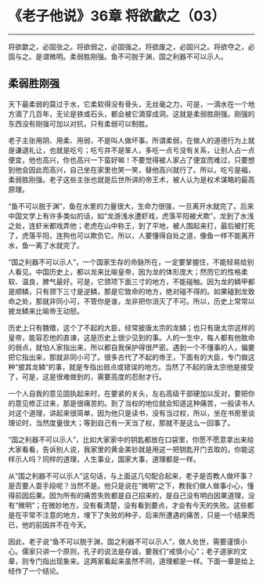 # 《老子他说》36章 将欲歙之（03）

------

将欲歙之，必固张之。将欲弱之，必固强之。将欲废之，必固兴之。将欲夺之，必固与之。是谓微明。柔弱胜刚强。鱼不可脱于渊，国之利器不可以示人。

## 柔弱胜刚强

天下最柔弱的莫过于水，它柔软得没有骨头，无丝毫之力，可是，一滴水在一个地方滴了几百年，无论是铁或石头，都会被它滴穿成洞。这就是柔弱胜刚强。刚强的东西没有刚强可加以对抗，只有柔弱可以制胜。

老子主张用阴、用柔、用弱，不是叫人做坏事。所谓柔弱，在做人的道德行为上就是谦退礼让，也就是吃亏；吃亏并不是笨人，多吃一点亏没有关系，让别人占一点便宜，他也高兴，你也高兴一下蛮好嘛！不要觉得被人家占了便宜而难过，只要想到他会因此而高兴，自己坐在家里也笑一笑，替他高兴就行了。所以，吃亏是福，柔弱胜刚强。老子这些主张也就是后世所讲的帝王术，被人认为是权术谋略的最高原理。

“鱼不可以脱于渊”，鱼在水里的力量很大，生命力很强，一旦离开水就完了。后来中国文学上有许多类似的话，如“龙游浅水遭虾戏，虎落平阳被犬欺”，龙到了水浅之处，连虾米都戏弄他；老虎在山中称王，到了平地，被人围起来打，最后被打死了，虎落平阳，连狗也可以欺负它。所以，人要懂得自处之道，像鱼一样不能离开水，鱼一离了水就完了。

“国之利器不可以示人”，一个国家生存的命脉所在，一定要掌握住，不能轻易给别人看见。中国历史上，都以龙来比喻皇帝，因为龙的体形庞大；然而它的性格柔软、温良，脾气最好。可是，它颈项下面三寸的地方，不能碰触。因为龙的鳞甲都是顺鳞，只有颈下三寸是逆鳞，那是它致命的地方，绝对碰不得的。如果碰到龙致命之处，那就非同小可，不管你是谁，龙非把你消灭了不可。所以，历史上常常以披龙鳞来比喻帝王动怒。

历史上只有魏徵，这个了不起的大臣，经常披唐太宗的龙鳞；也只有唐太宗这样的皇帝，能容忍他的直谏，这是历史上很少见到的事。人的一生中，每人都有他致命的弱点，就怕人家指出来，所以都自我保护得很严密。遇到一个不懂事的人，偏要把它指出来，那就非同小可了。很多古代了不起的帝王，下面有的大臣，专门做这种“披其龙鳞”的事，就是专指出弱点或错误的地方。当然了不起的唐太宗他是接受了，可是，这是很难做到的，需要高度的忍耐才行。

一个人自我的意见固执起来时，在要紧的关头，左右高级干部硬加以反对，要把你的意见修正过来，那是很痛苦的。到了当权的地位就会知道这种痛苦，一般读书人对这个道理，讲起来很简单，因为他只是读书，没有当过权，所以，坐在书房里谈理论时，当然度量很大；等到自己有一天当了权，那就不是这么一回事了。

“国之利器不可以示人”，比如大家家中的钥匙都放在口袋里，你愿不愿意拿出来给大家看看，告诉别人说，我家里的黄金美钞就是用这一把钥匙开门去取的。你能这样示人吗？同样的道理，人生事业，国家大事，道理都是一样。

从“国之利器不可以示人”这句话，与上面这几句配合起来，老子是否教人做坏事？是否要人耍手段呢？当然不是。他只是说在“微明”之下，教我们做人做事小心，懂得前因后果。因为所有的痛苦失败都是自己招来的，是自己没有明白因果道理，没有“微明”；在微妙地方，没有看清楚，没有看到要点，才会有今天的失败。这些都是在平常不注意的地方，埋下了失败的种子，后来所遭遇的痛苦，只是一个结果而已，他的前因并不在今天。

因此，老子说“鱼不可以脱于渊，国之利器不可以示人”，做人处世，需要谨慎小心。儒家只讲一个原则，孔子的说法是存诚，要我们“戒慎小心”；老子道家的文章，则专门指出现象来。这两家看起来虽然不同，道理都是一样。下面一章是给上经作了一个结论。